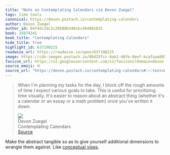 ```yaml
---
title: "Note on Contemplating Calendars via Devon Zuegel"
tags: time tools
canonical: https://devon.postach.io/contemplating-calendars
author: Devon Zuegel
author_id: 84f4dc2dc2c20588b348cbc494081835
book: 35074341
book_title: "Contemplating Calendars"
hide_title: true
highlight_id: 637198215
readwise_url: https://readwise.io/open/637198215
image: https://cdn-images.postach.io/0bd25fcc-8ab1-40fe-8eef-bcafaae885c1/cac54bb4-008f-4224-a877-e174c91b35aa/455ad37b-8e7d-4a06-92e8-7aa6736abc02.png
favicon_url: https://s2.googleusercontent.com/s2/favicons?domain=devon.postach.io
source_emoji: 🌐
source_url: "https://devon.postach.io/contemplating-calendars#:~:text=When%20I%27m%20planning,written%20it%20down."
---
```


> When I'm planning my tasks for the day, I block off the rough amounts of time I expect various goals to take. This is useful for prioritizing time visually. It's easier to reason about an abstract thing (whether it's a calendar or an essay or a math problem) once you've written it down.
> <div class="quoteback-footer"><div class="quoteback-avatar"><img class="mini-favicon" src="https://s2.googleusercontent.com/s2/favicons?domain=devon.postach.io"></div><div class="quoteback-metadata"><div class="metadata-inner"><span style="display:none">FROM:</span><div aria-label="Devon Zuegel" class="quoteback-author"> Devon Zuegel</div><div aria-label="Contemplating Calendars" class="quoteback-title"> Contemplating Calendars</div></div></div><div class="quoteback-backlink"><a target="_blank" aria-label="go to the full text of this quotation" rel="noopener" href="https://devon.postach.io/contemplating-calendars#:~:text=When%20I%27m%20planning,written%20it%20down." class="quoteback-arrow"> Source</a></div></div>

Make the abstract tangible so as to give yourself additional dimensions to wrangle them against. Like [conceptual vises](https://notes.joshbeckman.org/notes/631745604).